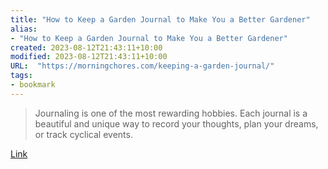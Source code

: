 ```yaml
---
title: "How to Keep a Garden Journal to Make You a Better Gardener"
alias:
- "How to Keep a Garden Journal to Make You a Better Gardener"
created: 2023-08-12T21:43:11+10:00
modified: 2023-08-12T21:43:11+10:00
URL:  "https://morningchores.com/keeping-a-garden-journal/"
tags:
- bookmark
---
```


> Journaling is one of the most rewarding hobbies. Each journal is a beautiful and unique way to record your thoughts, plan your dreams, or track cyclical events.

[Link](https://morningchores.com/keeping-a-garden-journal/)